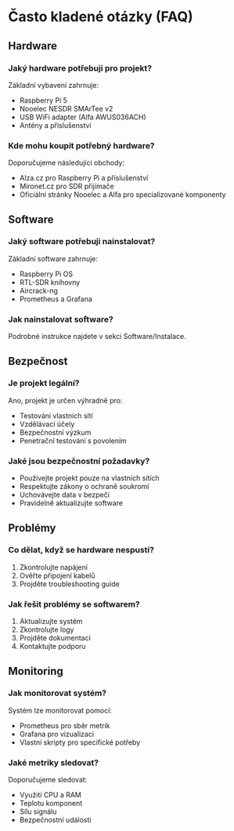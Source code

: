 # Často kladené otázky (FAQ)

## Hardware
### Jaký hardware potřebuji pro projekt?
Základní vybavení zahrnuje:
- Raspberry Pi 5
- Nooelec NESDR SMArTee v2
- USB WiFi adapter (Alfa AWUS036ACH)
- Antény a příslušenství

### Kde mohu koupit potřebný hardware?
Doporučujeme následující obchody:
- Alza.cz pro Raspberry Pi a příslušenství
- Mironet.cz pro SDR přijímače
- Oficiální stránky Nooelec a Alfa pro specializované komponenty

## Software
### Jaký software potřebuji nainstalovat?
Základní software zahrnuje:
- Raspberry Pi OS
- RTL-SDR knihovny
- Aircrack-ng
- Prometheus a Grafana

### Jak nainstalovat software?
Podrobné instrukce najdete v sekci Software/Instalace.

## Bezpečnost
### Je projekt legální?
Ano, projekt je určen výhradně pro:
- Testování vlastních sítí
- Vzdělávací účely
- Bezpečnostní výzkum
- Penetrační testování s povolením

### Jaké jsou bezpečnostní požadavky?
- Používejte projekt pouze na vlastních sítích
- Respektujte zákony o ochraně soukromí
- Uchovávejte data v bezpečí
- Pravidelně aktualizujte software

## Problémy
### Co dělat, když se hardware nespustí?
1. Zkontrolujte napájení
2. Ověřte připojení kabelů
3. Projděte troubleshooting guide

### Jak řešit problémy se softwarem?
1. Aktualizujte systém
2. Zkontrolujte logy
3. Projděte dokumentaci
4. Kontaktujte podporu

## Monitoring
### Jak monitorovat systém?
Systém lze monitorovat pomocí:
- Prometheus pro sběr metrik
- Grafana pro vizualizaci
- Vlastní skripty pro specifické potřeby

### Jaké metriky sledovat?
Doporučujeme sledovat:
- Využití CPU a RAM
- Teplotu komponent
- Sílu signálu
- Bezpečnostní události 